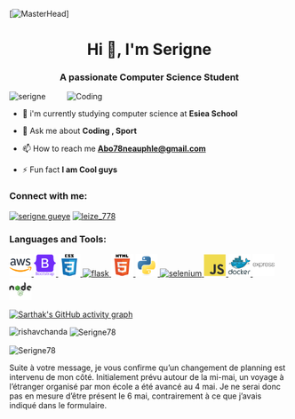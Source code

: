 [![MasterHead](https://media.tenor.com/w5DkEBpjYpoAAAAC/giannis-block.gif)]





<h1 align="center">Hi 👋, I'm Serigne</h1>
<h3 align="center">A passionate Computer Science Student</h3>
<img align="right" alt="Coding" width="400" src="https://media.tenor.com/SxJQcg2-UGkAAAAC/working-from.gif">


<p align="left"> <img src="https://komarev.com/ghpvc/?username=Serigne78&label=Profile%20views&color=0e75b6&style=flat" alt="serigne" /> </p>



- 🌱 i'm currently studying computer science at **Esiea School**

- 💬 Ask me about **Coding , Sport**

- 📫 How to reach me **Abo78neauphle@gmail.com**

- ⚡ Fun fact **I am Cool guys**

<h3 align="left">Connect with me:</h3>
<p align="left">
<a href="https://linkedin.com/in/serigne-gueye-developpeur/" target="blank"><img align="center" src="https://raw.githubusercontent.com/rahuldkjain/github-profile-readme-generator/master/src/images/icons/Social/linked-in-alt.svg" alt="serigne gueye" height="30" width="40" /></a>
<a href="https://www.leetcode.com/leize_778" target="blank"><img align="center" src="https://raw.githubusercontent.com/rahuldkjain/github-profile-readme-generator/master/src/images/icons/Social/leet-code.svg" alt="leize_778" height="30" width="40" /></a>
</p>

<h3 align="left">Languages and Tools:</h3>
<p align="left"> <a href="https://aws.amazon.com" target="_blank" rel="noreferrer"> <img src="https://raw.githubusercontent.com/devicons/devicon/master/icons/amazonwebservices/amazonwebservices-original-wordmark.svg" alt="aws" width="40" height="40"/> </a><a href="https://getbootstrap.com" target="_blank" rel="noreferrer"> <img src="https://raw.githubusercontent.com/devicons/devicon/master/icons/bootstrap/bootstrap-plain-wordmark.svg" alt="bootstrap" width="40" height="40"/> </a> <a href="https://www.w3schools.com/css/" target="_blank" rel="noreferrer"> <img src="https://raw.githubusercontent.com/devicons/devicon/master/icons/css3/css3-original-wordmark.svg" alt="css3" width="40" height="40"/> </a> <a href="https://flask.palletsprojects.com/" target="_blank" rel="noreferrer"> <img src="https://www.vectorlogo.zone/logos/pocoo_flask/pocoo_flask-icon.svg" alt="flask" width="40" height="40"/> </a> <a href="https://www.w3.org/html/" target="_blank" rel="noreferrer"> <img src="https://raw.githubusercontent.com/devicons/devicon/master/icons/html5/html5-original-wordmark.svg" alt="html5" width="40" height="40"/> </a> <a href="https://www.python.org" target="_blank" rel="noreferrer"> <img src="https://raw.githubusercontent.com/devicons/devicon/master/icons/python/python-original.svg" alt="python" width="40" height="40"/> </a> <a href="https://www.selenium.dev" target="_blank" rel="noreferrer"> <img src="https://raw.githubusercontent.com/detain/svg-logos/780f25886640cef088af994181646db2f6b1a3f8/svg/selenium-logo.svg" alt="selenium" width="40" height="40"/> </a>  <a href="https://developer.mozilla.org/en-US/docs/Web/JavaScript" target="_blank" rel="noreferrer"> <img src="https://raw.githubusercontent.com/devicons/devicon/master/icons/javascript/javascript-original.svg" alt="javascript" width="40" height="40"/> </a> <a href="https://www.docker.com/" target="_blank" rel="noreferrer"> <img src="https://raw.githubusercontent.com/devicons/devicon/master/icons/docker/docker-original-wordmark.svg" alt="docker" width="40" height="40"/> </a> <a href="https://expressjs.com" target="_blank" rel="noreferrer"> <img src="https://raw.githubusercontent.com/devicons/devicon/master/icons/express/express-original-wordmark.svg" alt="express" width="40" height="40"/> </a> <a href="https://nodejs.org" target="_blank" rel="noreferrer"> <img src="https://raw.githubusercontent.com/devicons/devicon/master/icons/nodejs/nodejs-original-wordmark.svg" alt="nodejs" width="40" height="40"/> </a></p>


[![Sarthak's GitHub activity graph](https://activity-graph.herokuapp.com/graph?username=Serigne78&&theme=xcode)](https://github.com/Serigne78)

<p><img align="left" src="https://github-readme-stats.vercel.app/api/top-langs?username=Serigne78&show_icons=true&locale=en&layout=compact&theme=tokyonight" alt="rishavchanda" /></p>

<p>&nbsp;<img align="center" src="https://github-readme-stats.vercel.app/api?username=Serigne78&show_icons=true&locale=en&theme=tokyonight" alt="Serigne78" /></p>

<p><img align="center" src="https://github-readme-streak-stats.herokuapp.com/?user=Serigne78&&theme=tokyonight" alt="Serigne78" /></p>

Suite à votre message, je vous confirme qu’un changement de planning est intervenu de mon côté. Initialement prévu autour de la mi-mai, un voyage à l’étranger organisé par mon école a été avancé au 4 mai. Je ne serai donc pas en mesure d’être présent le 6 mai, contrairement à ce que j’avais indiqué dans le formulaire.